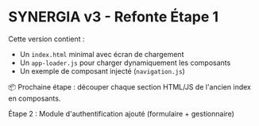 # SYNERGIA v3 - Refonte Étape 1

Cette version contient :
- Un `index.html` minimal avec écran de chargement
- Un `app-loader.js` pour charger dynamiquement les composants
- Un exemple de composant injecté (`navigation.js`)

📦 Prochaine étape : découper chaque section HTML/JS de l'ancien index en composants.

Étape 2 : Module d'authentification ajouté (formulaire + gestionnaire)
